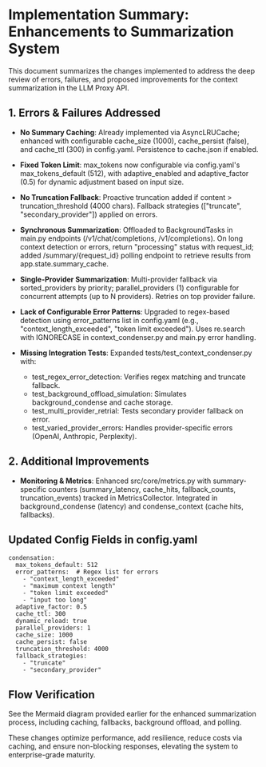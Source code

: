 # Implementation Summary: Enhancements to Summarization System

This document summarizes the changes implemented to address the deep review of errors, failures, and proposed improvements for the context summarization in the LLM Proxy API.

## 1. Errors & Failures Addressed

- **No Summary Caching**: Already implemented via AsyncLRUCache; enhanced with configurable cache_size (1000), cache_persist (false), and cache_ttl (300) in config.yaml. Persistence to cache.json if enabled.

- **Fixed Token Limit**: max_tokens now configurable via config.yaml's max_tokens_default (512), with adaptive_enabled and adaptive_factor (0.5) for dynamic adjustment based on input size.

- **No Truncation Fallback**: Proactive truncation added if content > truncation_threshold (4000 chars). Fallback strategies (["truncate", "secondary_provider"]) applied on errors.

- **Synchronous Summarization**: Offloaded to BackgroundTasks in main.py endpoints (/v1/chat/completions, /v1/completions). On long context detection or errors, return "processing" status with request_id; added /summary/{request_id} polling endpoint to retrieve results from app.state.summary_cache.

- **Single-Provider Summarization**: Multi-provider fallback via sorted_providers by priority; parallel_providers (1) configurable for concurrent attempts (up to N providers). Retries on top provider failure.

- **Lack of Configurable Error Patterns**: Upgraded to regex-based detection using error_patterns list in config.yaml (e.g., "context_length_exceeded", "token limit exceeded"). Uses re.search with IGNORECASE in context_condenser.py and main.py error handling.

- **Missing Integration Tests**: Expanded tests/test_context_condenser.py with:
  - test_regex_error_detection: Verifies regex matching and truncate fallback.
  - test_background_offload_simulation: Simulates background_condense and cache storage.
  - test_multi_provider_retrial: Tests secondary provider fallback on error.
  - test_varied_provider_errors: Handles provider-specific errors (OpenAI, Anthropic, Perplexity).

## 2. Additional Improvements

- **Monitoring & Metrics**: Enhanced src/core/metrics.py with summary-specific counters (summary_latency, cache_hits, fallback_counts, truncation_events) tracked in MetricsCollector. Integrated in background_condense (latency) and condense_context (cache hits, fallbacks).

## Updated Config Fields in config.yaml

```
condensation:
  max_tokens_default: 512
  error_patterns:  # Regex list for errors
    - "context_length_exceeded"
    - "maximum context length"
    - "token limit exceeded"
    - "input too long"
  adaptive_factor: 0.5
  cache_ttl: 300
  dynamic_reload: true
  parallel_providers: 1
  cache_size: 1000
  cache_persist: false
  truncation_threshold: 4000
  fallback_strategies:
    - "truncate"
    - "secondary_provider"
```

## Flow Verification

See the Mermaid diagram provided earlier for the enhanced summarization process, including caching, fallbacks, background offload, and polling.

These changes optimize performance, add resilience, reduce costs via caching, and ensure non-blocking responses, elevating the system to enterprise-grade maturity.

